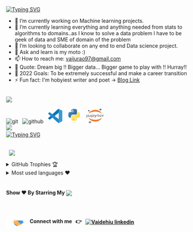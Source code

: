 ### 
[![Typing SVG](https://readme-typing-svg.herokuapp.com?font=Oswald&size=25&pause=1000&color=02080E&background=F8FFB200&width=435&lines=Hi+There!+%F0%9F%91%8BThis+is+Vaidehi!%F0%9F%92%BB%E2%98%95%F0%9F%92%A1%E2%9D%A4)](https://github.com/vaidehiu)


- 🔭 I’m currently working on Machine learning  projects.
- 🌱 I’m currently learning everything and anything needed from stats to algorithms to domains..as I know to solve a data problem I have to be geek of data and SME of domain of the problem 
- 👯 I’m looking to collaborate on any end to end Data science project.
- 💬 Ask and learn is my moto :)
- 📫 How to reach me: vaijurao97@gmail.com
- 💭 Quote: Dream big !! Bigger data... Bigger game to play with !! Hurray!!
- 🥅 2022 Goals: To be extremely successful and make a career transition 
- ⚡ Fun fact: I'm hobyiest writer and poet ->
[Blog Link](https://urwordsfelt.wordpress.com/author/avani97/)





<br>
<img height="30" src="https://img.shields.io/badge/Languages and  tools- 🧮-lightblue.svg?&style=for-the-badge&logo=KushalDas&logoColor=blue" />
<p align="left"><img src="https://www.vectorlogo.zone/logos/git-scm/git-scm-icon.svg" alt="git" width="40" height="40"/> &nbsp;
<img alt="github"  src="https://img.icons8.com/ios-glyphs/240/000000/github.png"width="40" height="40"> &nbsp;
<img src="https://github.com/devicons/devicon/blob/master/icons/vscode/vscode-original.svg" alt="vscode" width="40" height="40"/>&nbsp;&nbsp;
<img src="https://github.com/Kushal997-das/Kushal997-das/blob/master/Profile%20generator/python-original.svg" alt="python" width="40" height="40"/> &nbsp;
<img alt="jupyter"  src="https://github.com/devicons/devicon/blob/master/icons/jupyter/jupyter-original-wordmark.svg"width="50" height="40" /> 

    
<br>
<img height="27" src="https://img.shields.io/badge/Vaidehi's GitHub Status --pink.svg?&style=for-the-badge&logo=KushalDas&logoColor=blue" />
<br>
<a href="https://github.com/vaidehiu"><img src="https://github-readme-stats.vercel.app/api?username=vaidehiu&show_icons=true&hide_border=true&show_owner=true&title_color=FFFF00&theme=dark&custom_title=HOLA!%20%F0%9F%91%8F&layout=compact" alt="Typing SVG" /></a>
<br>
<br>
<!--<p>&nbsp;
<img align="center" src="https://github-readme-stats.vercel.app/api?username=vaidehiu&show_icons=true&hide_border=true&show_owner=true&title_color=FFFF00&theme=dark&custom_title=HOLA! 👏&layout=compact" alt="Vaidehi"/>
</p>-->
<p>&nbsp;
<img align="center" src="https://github-readme-streak-stats.herokuapp.com/?user=vaidehiu&theme=radical&custom_title=streak-stats&hide_border=true&layout=compact" />
<details align="left">
<summary>GitHub Trophies 🏆</summary>
<p align="left">
  <a href="https://github.com/ryo-ma/github-profile-trophy" target="_blank">
    <img src="https://github-profile-trophy.vercel.app/?username=vaidehiu&theme=gruvbox&layout=compact&title_color=00FF00"/>
  </a>
</p>
</details>
    
<details align="left">
  <summary>Most used languages ❤️ </summary>
  <p align="left">
    <a href="https://github.com/vaidehiu" target="_blank">
        <img src="https://github-readme-stats.vercel.app/api/top-langs/?username=vaidehiu&title_color=FF69B4&custom_title=Most%20Used%20Languages%20:D%20&layout=compact&theme=highcontrast&langs_count=10"/>
    </a>
  </p>
</details> 
    
<br>
<h4 align="left">
Show ❤️ By Starring My <a href='https://github.com/vaidehiu?tab=repositories'>
<img align='center'  height="22" src="https://img.shields.io/badge/Repos!😊-lightpink.svg?&style=for-the-badge&logo=vaidehiu&logoColor=blue" />
</a></h4>
<br>

<h4 align="left">
    <img align="center" src="https://github.com/Kushal997-das/Kushal997-das/blob/master/Profile%20generator/Handshake.gif" height="30px">Connect with me &nbsp; 👉 &nbsp;  
        <a href="https://in.linkedin.com/in/vaidehi-u-026a09150">
        <img align="center"src="https://cdn.jsdelivr.net/npm/simple-icons@v3/icons/linkedin.svg" alt="Vaidehiu linkedin" width="24px" />
    </a>
</h4> 
